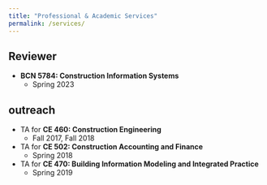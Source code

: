 ```yaml
---
title: "Professional & Academic Services"
permalink: /services/
---
```



## Reviewer
- **BCN 5784: Construction Information Systems**
	- Spring 2023


## outreach
- TA for **CE 460: Construction Engineering**
	- Fall 2017, Fall 2018
- TA for **CE 502: Construction Accounting and Finance**
	- Spring 2018
- TA for **CE 470: Building Information Modeling and Integrated Practice**
	- Spring 2019